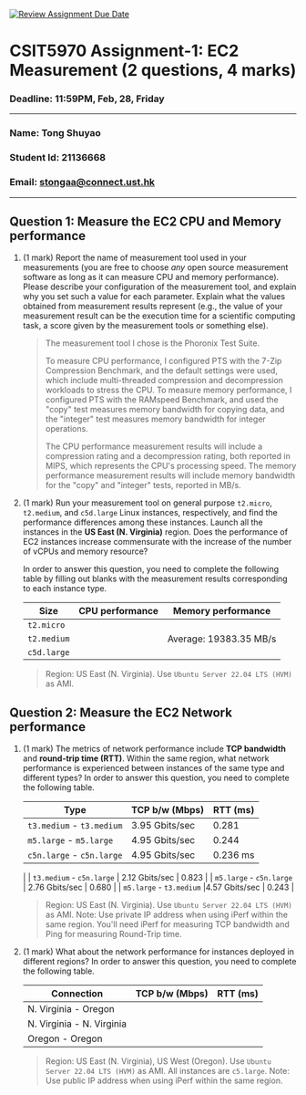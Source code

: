 [![Review Assignment Due Date](https://classroom.github.com/assets/deadline-readme-button-22041afd0340ce965d47ae6ef1cefeee28c7c493a6346c4f15d667ab976d596c.svg)](https://classroom.github.com/a/IAASVEAZ)
# CSIT5970 Assignment-1: EC2 Measurement (2 questions, 4 marks)

### Deadline: 11:59PM, Feb, 28, Friday

---

### Name: Tong Shuyao
### Student Id: 21136668
### Email: stongaa@connect.ust.hk

---

## Question 1: Measure the EC2 CPU and Memory performance

1. (1 mark) Report the name of measurement tool used in your measurements (you are free to choose *any* open source measurement software as long as it can measure CPU and memory performance). Please describe your configuration of the measurement tool, and explain why you set such a value for each parameter. Explain what the values obtained from measurement results represent (e.g., the value of your measurement result can be the execution time for a scientific computing task, a score given by the measurement tools or something else).

    > The measurement tool I chose is the Phoronix Test Suite.
    > 
    > To measure CPU performance, I configured PTS with the 7-Zip Compression Benchmark, and the default settings were used, which include multi-threaded compression and decompression workloads to stress the CPU. To measure memory performance, I configured PTS with the RAMspeed Benchmark, and used the "copy" test measures memory bandwidth for copying data, and the "integer" test measures memory bandwidth for integer operations.
    > 
    > The CPU performance measurement results will include a compression rating and a decompression rating, both reported in MIPS, which represents the CPU's processing speed. The memory performance measurement results will include memory bandwidth for the "copy" and "integer" tests, reported in MB/s.

2. (1 mark) Run your measurement tool on general purpose `t2.micro`, `t2.medium`, and `c5d.large` Linux instances, respectively, and find the performance differences among these instances. Launch all the instances in the **US East (N. Virginia)** region. Does the performance of EC2 instances increase commensurate with the increase of the number of vCPUs and memory resource?

    In order to answer this question, you need to complete the following table by filling out blanks with the measurement results corresponding to each instance type.

    | Size        | CPU performance | Memory performance |
    | ----------- | --------------- | ------------------ |
    | `t2.micro` ||                    |
    | `t2.medium`  ||Average: 19383.35 MB/s|
    | `c5d.large` |                 |                    |

    > Region: US East (N. Virginia). Use `Ubuntu Server 22.04 LTS (HVM)` as AMI.

## Question 2: Measure the EC2 Network performance

1. (1 mark) The metrics of network performance include **TCP bandwidth** and **round-trip time (RTT)**. Within the same region, what network performance is experienced between instances of the same type and different types? In order to answer this question, you need to complete the following table.

    | Type                      | TCP b/w (Mbps) | RTT (ms) |
    | ------------------------- | -------------- | -------- |
    | `t3.medium` - `t3.medium` |3.95 Gbits/sec  |0.281     |
    | `m5.large` - `m5.large`   |     4.95 Gbits/sec           |     0.244      |
    | `c5n.large` - `c5n.large` |     4.95 Gbits/sec           |    0.236 ms
      |
    | `t3.medium` - `c5n.large` | 2.12 Gbits/sec               |   0.823       |
    | `m5.large` - `c5n.large`  | 2.76 Gbits/sec               |     0.680     |
    | `m5.large` - `t3.medium`  |4.57 Gbits/sec                |    0.243      |

    > Region: US East (N. Virginia). Use `Ubuntu Server 22.04 LTS (HVM)` as AMI. Note: Use private IP address when using iPerf within the same region. You'll need iPerf for measuring TCP bandwidth and Ping for measuring Round-Trip time.

2. (1 mark) What about the network performance for instances deployed in different regions? In order to answer this question, you need to complete the following table.

    | Connection                | TCP b/w (Mbps) | RTT (ms) |
    | ------------------------- | -------------- | -------- |
    | N. Virginia - Oregon      |                |          |
    | N. Virginia - N. Virginia |                |          |
    | Oregon - Oregon           |                |          |
 
    > Region: US East (N. Virginia), US West (Oregon). Use `Ubuntu Server 22.04 LTS (HVM)` as AMI. All instances are `c5.large`. Note: Use public IP address when using iPerf within the same region.

